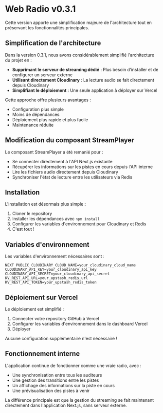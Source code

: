 # Web Radio v0.3.1

Cette version apporte une simplification majeure de l'architecture tout en préservant les fonctionnalités principales.

## Simplification de l'architecture

Dans la version 0.3.1, nous avons considérablement simplifié l'architecture du projet en :

- **Supprimant le serveur de streaming dédié** : Plus besoin d'installer et de configurer un serveur externe
- **Utilisant directement Cloudinary** : La lecture audio se fait directement depuis Cloudinary
- **Simplifiant le déploiement** : Une seule application à déployer sur Vercel

Cette approche offre plusieurs avantages :
- Configuration plus simple
- Moins de dépendances
- Déploiement plus rapide et plus facile
- Maintenance réduite

## Modification du composant StreamPlayer

Le composant StreamPlayer a été remanié pour :
- Se connecter directement à l'API Next.js existante
- Récupérer les informations sur les pistes en cours depuis l'API interne
- Lire les fichiers audio directement depuis Cloudinary
- Synchroniser l'état de lecture entre les utilisateurs via Redis

## Installation

L'installation est désormais plus simple :

1. Cloner le repository
2. Installer les dépendances avec `npm install`
3. Configurer les variables d'environnement pour Cloudinary et Redis
4. C'est tout !

## Variables d'environnement

Les variables d'environnement nécessaires sont :
```
NEXT_PUBLIC_CLOUDINARY_CLOUD_NAME=your_cloudinary_cloud_name
CLOUDINARY_API_KEY=your_cloudinary_api_key
CLOUDINARY_API_SECRET=your_cloudinary_api_secret
KV_REST_API_URL=your_upstash_redis_url
KV_REST_API_TOKEN=your_upstash_redis_token
```

## Déploiement sur Vercel

Le déploiement est simplifié :
1. Connecter votre repository GitHub à Vercel
2. Configurer les variables d'environnement dans le dashboard Vercel
3. Déployer

Aucune configuration supplémentaire n'est nécessaire !

## Fonctionnement interne

L'application continue de fonctionner comme une vraie radio, avec :
- Une synchronisation entre tous les auditeurs
- Une gestion des transitions entre les pistes
- Un affichage des informations sur la piste en cours
- Une prévisualisation des pistes à venir

La différence principale est que la gestion du streaming se fait maintenant directement dans l'application Next.js, sans serveur externe. 